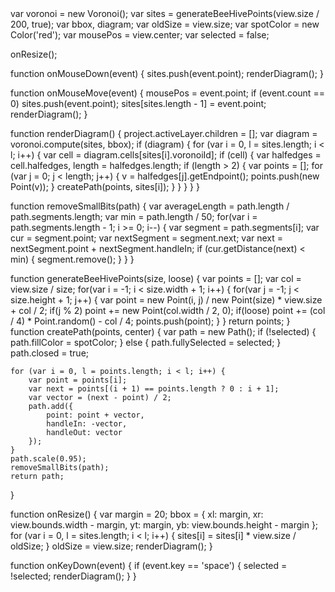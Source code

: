 <macro html>
<script type="text/javascript" src="http://jonathanpuckey.com/static/rhill-voronoi-core.js"></script>
</macro>
<paperscript resize=true explain=true>
var voronoi =  new Voronoi();
var sites = generateBeeHivePoints(view.size / 200, true);
var bbox, diagram;
var oldSize = view.size;
var spotColor = new Color('red');
var mousePos = view.center;
var selected = false;

onResize();

function onMouseDown(event) {
	sites.push(event.point);
	renderDiagram();
}

function onMouseMove(event) {
	mousePos = event.point;
	if (event.count == 0)
		sites.push(event.point);
	sites[sites.length - 1] = event.point;
	renderDiagram();
}

function renderDiagram() {
	project.activeLayer.children = [];
	var diagram = voronoi.compute(sites, bbox);
	if (diagram) {
		for (var i = 0, l = sites.length; i < l; i++) {
			var cell = diagram.cells[sites[i].voronoiId];
			if (cell) {
				var halfedges = cell.halfedges,
					length = halfedges.length;
				if (length > 2) {
					var points = [];
					for (var j = 0; j < length; j++) {
						v = halfedges[j].getEndpoint();
						points.push(new Point(v));
					}
					createPath(points, sites[i]);
				}
			}
		}
	}
}

function removeSmallBits(path) {
	var averageLength = path.length / path.segments.length;
	var min = path.length / 50;
	for(var i = path.segments.length - 1; i >= 0; i--) {
		var segment = path.segments[i];
		var cur = segment.point;
		var nextSegment = segment.next;
		var next = nextSegment.point + nextSegment.handleIn;
		if (cur.getDistance(next) < min) {
			segment.remove();
		}
	}
}

function generateBeeHivePoints(size, loose) {
	var points = [];
	var col = view.size / size;
	for(var i = -1; i < size.width + 1; i++) {
		for(var j = -1; j < size.height + 1; j++) {
			var point = new Point(i, j) / new Point(size) * view.size + col / 2;
			if(j % 2)
				point += new Point(col.width / 2, 0);
			if(loose)
				point += (col / 4) * Point.random() - col / 4;
			points.push(point);
		}
	}
	return points;
}
function createPath(points, center) {
	var path = new Path();
	if (!selected) { 
		path.fillColor = spotColor;
	} else {
		path.fullySelected = selected;
	}
	path.closed = true;

	for (var i = 0, l = points.length; i < l; i++) {
		var point = points[i];
		var next = points[(i + 1) == points.length ? 0 : i + 1];
		var vector = (next - point) / 2;
		path.add({
			point: point + vector,
			handleIn: -vector,
			handleOut: vector
		});
	}
	path.scale(0.95);
	removeSmallBits(path);
	return path;
}

function onResize() {
	var margin = 20;
	bbox = {
		xl: margin,
		xr: view.bounds.width - margin,
		yt: margin,
		yb: view.bounds.height - margin
	};
	for (var i = 0, l = sites.length; i < l; i++) {
		sites[i] = sites[i] * view.size / oldSize;
	}
	oldSize = view.size;
	renderDiagram();
}

function onKeyDown(event) {
	if (event.key == 'space') {
		selected = !selected;
		renderDiagram();
	}
}
</paperscript>